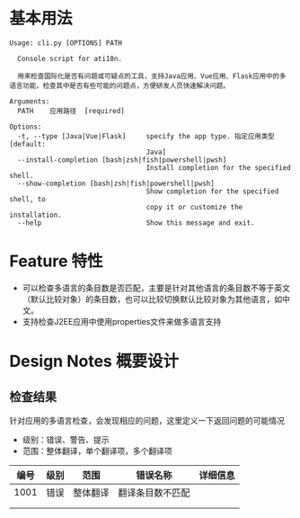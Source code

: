 # 基本用法

```
Usage: cli.py [OPTIONS] PATH

  Console script for ati18n.

  用来检查国际化是否有问题或可疑点的工具，支持Java应用、Vue应用、Flask应用中的多语言功能，检查其中是否有些可能的问题点，方便研发人员快速解决问题。

Arguments:
  PATH    应用路径  [required]

Options:
  -t, --type [Java|Vue|Flask]     specify the app type. 指定应用类型  [default:
                                  Java]
  --install-completion [bash|zsh|fish|powershell|pwsh]
                                  Install completion for the specified shell.
  --show-completion [bash|zsh|fish|powershell|pwsh]
                                  Show completion for the specified shell, to
                                  copy it or customize the installation.
  --help                          Show this message and exit.
```

# Feature 特性

- 可以检查多语言的条目数是否匹配，主要是针对其他语言的条目数不等于英文（默认比较对象）的条目数，也可以比较切换默认比较对象为其他语言，如中文。
- 支持检查J2EE应用中使用properties文件来做多语言支持

# Design Notes 概要设计

## 检查结果

针对应用的多语言检查，会发现相应的问题，这里定义一下返回问题的可能情况

- 级别：错误、警告、提示
- 范围：整体翻译，单个翻译项，多个翻译项

| 编号 | 级别 | 范围     | 错误名称         | 详细信息 |
| ---- | ---- | -------- | ---------------- | -------- |
| 1001 | 错误 | 整体翻译 | 翻译条目数不匹配 |          |
|      |      |          |                  |          |
|      |      |          |                  |          |

